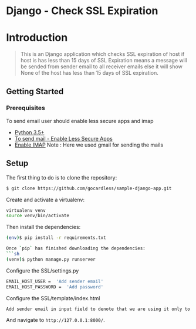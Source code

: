 # Django - Check SSL Expiration
# Introduction
> This is an Django application which checks 
>SSL expiration of host if host is has less than 15 days of 
>SSL Expiration means a message will be sended from sender email to all receiver emails else it will show None of the host has less 
>than 15 days of SSL expiration.
## Getting Started

### Prerequisites
To send email user should enable less secure apps and imap
- [Python 3.5+]()
- [To send mail - Enable Less Secure Apps](https://myaccount.google.com/lesssecureapps)
- [Enable IMAP](https://mail.google.com/mail/u/0/?tab=rm&ogbl#settings/fwdandpop)
Note : Here we used gmail for sending the mails


## Setup

The first thing to do is to clone the repository:

```sh
$ git clone https://github.com/gocardless/sample-django-app.git
```

Create and activate a virtualenv:

```bash
virtualenv venv
source venv/bin/activate 
```

Then install the dependencies:

```sh
(env)$ pip install -r requirements.txt

Once `pip` has finished downloading the dependencies:
```sh
(venv)$ python manage.py runserver
```

Configure the SSL/settings.py
```sh
EMAIL_HOST_USER =  'Add sender email'
EMAIL_HOST_PASSWORD =  'Add password'
```

Configure the SSL/template/index.html
```sh
Add sender email in input field to denote that we are using it only to send emails(read only)
```


And navigate to `http://127.0.0.1:8000/`.